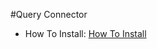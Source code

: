 #Query Connector

* How To Install: [How To Install](https://github.com/balthier82/queryconnector/blob/master/help/HowToInstall.md)

